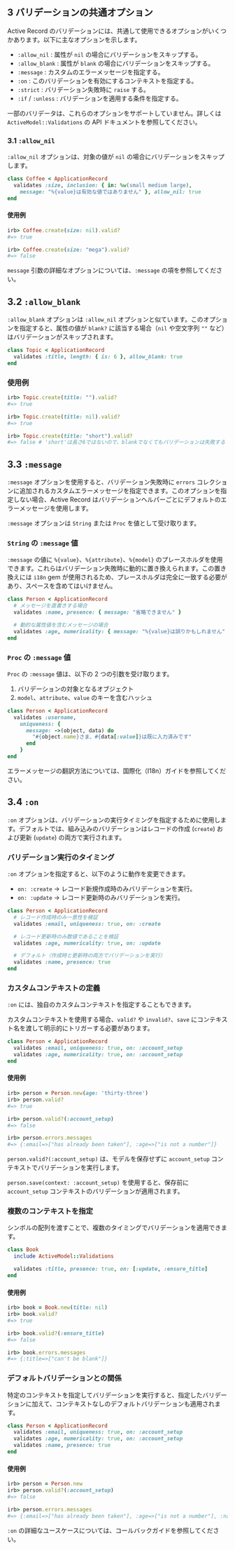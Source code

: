 ## 3 バリデーションの共通オプション

Active Record のバリデーションには、共通して使用できるオプションがいくつかあります。以下に主なオプションを示します。

- `:allow_nil` : 属性が `nil` の場合にバリデーションをスキップする。
- `:allow_blank` : 属性が `blank` の場合にバリデーションをスキップする。
- `:message` : カスタムのエラーメッセージを指定する。
- `:on` : このバリデーションを有効にするコンテキストを指定する。
- `:strict` : バリデーション失敗時に `raise` する。
- `:if` / `:unless` : バリデーションを適用する条件を指定する。

一部のバリデータは、これらのオプションをサポートしていません。詳しくは `ActiveModel::Validations` の API ドキュメントを参照してください。

### 3.1 `:allow_nil`

`:allow_nil` オプションは、対象の値が `nil` の場合にバリデーションをスキップします。

```ruby
class Coffee < ApplicationRecord
  validates :size, inclusion: { in: %w(small medium large),
    message: "%{value}は有効な値ではありません" }, allow_nil: true
end
```

#### 使用例

```ruby
irb> Coffee.create(size: nil).valid?
#=> true

irb> Coffee.create(size: "mega").valid?
#=> false
```

`message` 引数の詳細なオプションについては、`:message` の項を参照してください。

## 3.2 `:allow_blank`

`:allow_blank` オプションは `:allow_nil` オプションと似ています。このオプションを指定すると、属性の値が `blank?` に該当する場合（`nil` や空文字列 `""` など）はバリデーションがスキップされます。

```ruby
class Topic < ApplicationRecord
  validates :title, length: { is: 6 }, allow_blank: true
end
```

### 使用例

```ruby
irb> Topic.create(title: "").valid?
#=> true

irb> Topic.create(title: nil).valid?
#=> true

irb> Topic.create(title: "short").valid?
#=> false # 'short'は長さ6ではないので、blankでなくてもバリデーションは失敗する
```

## 3.3 `:message`

`:message` オプションを使用すると、バリデーション失敗時に `errors` コレクションに追加されるカスタムエラーメッセージを指定できます。このオプションを指定しない場合、Active Record はバリデーションヘルパーごとにデフォルトのエラーメッセージを使用します。

`:message` オプションは `String` または `Proc` を値として受け取ります。

### `String` の `:message` 値

`:message` の値に `%{value}`、`%{attribute}`、`%{model}` のプレースホルダを使用できます。これらはバリデーション失敗時に動的に置き換えられます。この置き換えには `i18n` gem が使用されるため、プレースホルダは完全に一致する必要があり、スペースを含めてはいけません。

```ruby
class Person < ApplicationRecord
  # メッセージを直書きする場合
  validates :name, presence: { message: "省略できません" }

  # 動的な属性値を含むメッセージの場合
  validates :age, numericality: { message: "%{value}は誤りかもしれません" }
end
```

### `Proc` の `:message` 値

`Proc` の `:message` 値は、以下の 2 つの引数を受け取ります。

1. バリデーションの対象となるオブジェクト
2. `model`、`attribute`、`value` のキーを含むハッシュ

```ruby
class Person < ApplicationRecord
  validates :username,
    uniqueness: {
      message: ->(object, data) do
        "#{object.name}さま、#{data[:value]}は既に入力済みです"
      end
    }
end
```

エラーメッセージの翻訳方法については、国際化（I18n）ガイドを参照してください。

## 3.4 `:on`

`:on` オプションは、バリデーションの実行タイミングを指定するために使用します。デフォルトでは、組み込みのバリデーションはレコードの作成 (`create`) および更新 (`update`) の両方で実行されます。

### バリデーション実行のタイミング

`:on` オプションを指定すると、以下のように動作を変更できます。

- `on: :create` → レコード新規作成時のみバリデーションを実行。
- `on: :update` → レコード更新時のみバリデーションを実行。

```ruby
class Person < ApplicationRecord
  # レコード作成時のみ一意性を検証
  validates :email, uniqueness: true, on: :create

  # レコード更新時のみ数値であることを検証
  validates :age, numericality: true, on: :update

  # デフォルト（作成時と更新時の両方でバリデーションを実行）
  validates :name, presence: true
end
```

### カスタムコンテキストの定義

`:on` には、独自のカスタムコンテキストを指定することもできます。

カスタムコンテキストを使用する場合、`valid?` や `invalid?`、`save` にコンテキスト名を渡して明示的にトリガーする必要があります。

```ruby
class Person < ApplicationRecord
  validates :email, uniqueness: true, on: :account_setup
  validates :age, numericality: true, on: :account_setup
end
```

#### 使用例

```ruby
irb> person = Person.new(age: 'thirty-three')
irb> person.valid?
#=> true

irb> person.valid?(:account_setup)
#=> false

irb> person.errors.messages
#=> {:email=>["has already been taken"], :age=>["is not a number"]}
```

`person.valid?(:account_setup)` は、モデルを保存せずに `account_setup` コンテキストでバリデーションを実行します。

`person.save(context: :account_setup)` を使用すると、保存前に `account_setup` コンテキストのバリデーションが適用されます。

### 複数のコンテキストを指定

シンボルの配列を渡すことで、複数のタイミングでバリデーションを適用できます。

```ruby
class Book
  include ActiveModel::Validations

  validates :title, presence: true, on: [:update, :ensure_title]
end
```

#### 使用例

```ruby
irb> book = Book.new(title: nil)
irb> book.valid?
#=> true

irb> book.valid?(:ensure_title)
#=> false

irb> book.errors.messages
#=> {:title=>["can't be blank"]}
```

### デフォルトバリデーションとの関係

特定のコンテキストを指定してバリデーションを実行すると、指定したバリデーションに加えて、コンテキストなしのデフォルトバリデーションも適用されます。

```ruby
class Person < ApplicationRecord
  validates :email, uniqueness: true, on: :account_setup
  validates :age, numericality: true, on: :account_setup
  validates :name, presence: true
end
```

#### 使用例

```ruby
irb> person = Person.new
irb> person.valid?(:account_setup)
#=> false

irb> person.errors.messages
#=> {:email=>["has already been taken"], :age=>["is not a number"], :name=>["can't be blank"]}
```

`:on` の詳細なユースケースについては、コールバックガイドを参照してください。

